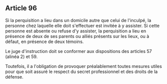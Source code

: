 Article 96
----
Si la perquisition a lieu dans un domicile autre que celui de l'inculpé, la
personne chez laquelle elle doit s'effectuer est invitée à y assister. Si cette
personne est absente ou refuse d'y assister, la perquisition a lieu en présence
de deux de ses parents ou alliés présents sur les lieux, ou à défaut, en
présence de deux témoins.

Le juge d'instruction doit se conformer aux dispositions des articles 57 (alinéa
2) et 59.

Toutefois, il a l'obligation de provoquer préalablement toutes mesures utiles
pour que soit assuré le respect du secret professionnel et des droits de la
défense.
